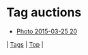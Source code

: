 <!--
title: Tag auctions
date: 2020-06-28T15:00:41.117Z
tags:
-->
# Tag auctions

 * [Photo 2015-03-25 20](114607145132.md)

| [Tags](tags.md) | [Top](index.md) |
